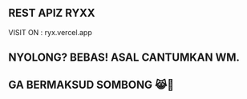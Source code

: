 
## REST APIZ RYXX
VISIT ON : ryx.vercel.app

## NYOLONG? BEBAS! ASAL CANTUMKAN WM.
## GA BERMAKSUD SOMBONG 😹🧢
